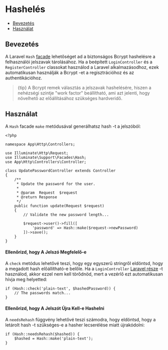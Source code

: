 # Hashelés

- [Bevezetés](#introduction)
- [Használat](#basic-usage)

<a name="introduction"></a>
## Bevezetés

A Laravel `Hash` [facade](/docs/{{version}}/facades) lehetőséget ad a biztonságos Bcrypt hashelésre a felhasználói jelszavak tárolásához. Ha a beépített `LoginController` és a `RegisterController` classokat használod a Laravel alkalmazásodhoz, ezek automatikusan használják a Bcrypt -et a regisztrációhoz és az authentikációhoz.

> {tip} A Bcrypt remek választás a jelszavak hashelésére, hiszen a nehézségi szintje "work factor" beállítható, ami azt jelenti, hogy növelhető az előállításához szükséges hardveridő.

<a name="basic-usage"></a>
## Használat

A `Hash` facade `make` metódusával generálhatsz hash -t a jelszóból:

    <?php

    namespace App\Http\Controllers;

    use Illuminate\Http\Request;
    use Illuminate\Support\Facades\Hash;
    use App\Http\Controllers\Controller;

    class UpdatePasswordController extends Controller
    {
        /**
         * Update the password for the user.
         *
         * @param  Request  $request
         * @return Response
         */
        public function update(Request $request)
        {
            // Validate the new password length...

            $request->user()->fill([
                'password' => Hash::make($request->newPassword)
            ])->save();
        }
    }

#### Ellenőrizd, hogy A Jelszó Megfelelő-e

A `check` metódus lehetővé teszi, hogy egy egyszerű stringről eldöntsd, hogy a megadott hash előállítható-e belőle. Ha a `LoginController` [Laravel része](/docs/{{version}}/authentication) -t használod, akkor ezzel nem kell törődnöd, mert a vezérlő ezt automatikusan hívja meg helyetted:

    if (Hash::check('plain-text', $hashedPassword)) {
        // The passwords match...
    }

#### Ellenőrizd, hogy A Jelszót Újra Kell-e Hashelni


A `needsRehash` függvény lehetővé teszi számodra, hogy eldöntsd, hogy a letárolt hash -t szükséges-e a hasher lecserélése miatt újrakódolni:

    if (Hash::needsRehash($hashed)) {
        $hashed = Hash::make('plain-text');
    }
